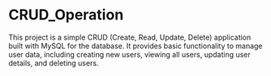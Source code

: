 # CRUD_Operation
This project is a simple CRUD (Create, Read, Update, Delete) application built with MySQL for the database. It provides basic functionality to manage user data, including creating new users, viewing all users, updating user details, and deleting users.

